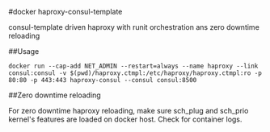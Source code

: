 #docker haproxy-consul-template


consul-template driven haproxy with runit orchestration ans zero downtime reloading


##Usage


	docker run --cap-add NET_ADMIN --restart=always --name haproxy --link consul:consul -v $(pwd)/haproxy.ctmpl:/etc/haproxy/haproxy.ctmpl:ro -p 80:80 -p 443:443 haproxy-consul --consul consul:8500
	
##Zero downtime reloading

For zero downtime haproxy reloading, make sure sch_plug and sch_prio kernel's features are loaded on docker host. Check for container logs.
